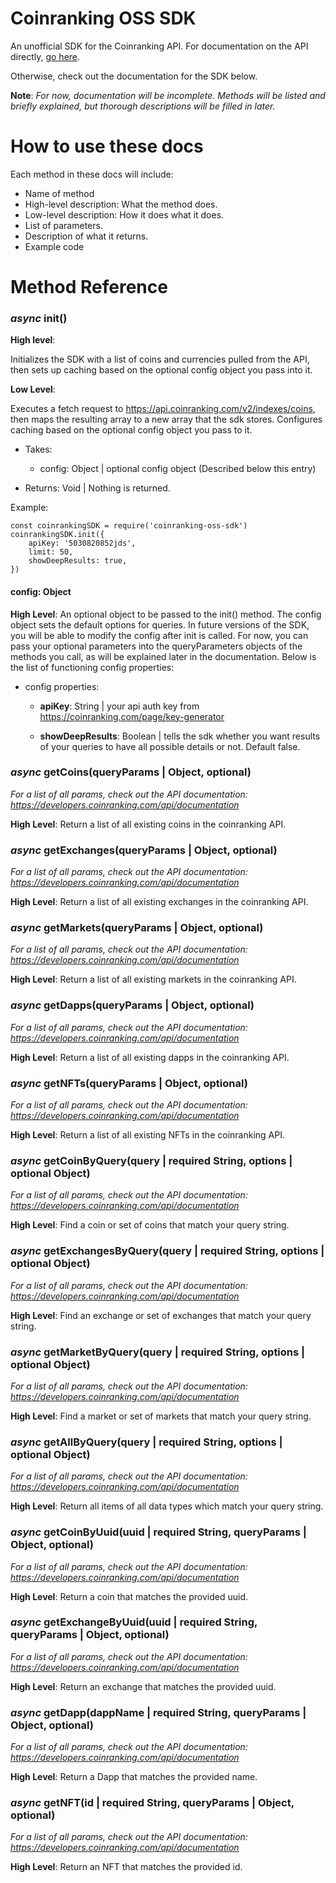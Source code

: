 
# Coinranking OSS SDK

An unofficial SDK for the Coinranking API. For documentation on the API directly, [go here](https://developers.coinranking.com/api/documentation/#top).

Otherwise, check out the documentation for the SDK below.

**Note**: *For now, documentation will be incomplete. Methods will be listed and briefly explained, but thorough descriptions will be filled in later.*

# How to use these docs

Each method in these docs will include:

- Name of method
- High-level description: What the method does.
- Low-level description: How it does what it does.
- List of parameters.
- Description of what it returns.
- Example code

# Method Reference

### *async* init()

**High level**:

Initializes the SDK with a list of coins and currencies pulled from the API, then
sets up caching based on the optional config object you pass into it.

**Low Level**:

Executes a fetch request to https://api.coinranking.com/v2/indexes/coins, then maps
the resulting array to a new array that the sdk stores. Configures caching based on
the optional config object you pass to it.

- Takes:
    - config: Object | optional config object (Described below this entry)

- Returns: Void | Nothing is returned.

Example:
```
const coinrankingSDK = require('coinranking-oss-sdk')
coinrankingSDK.init({
    apiKey: '5030820852jds',
    limit: 50,
    showDeepResults: true,
})
```

#### config: Object

**High Level**: An optional object to be passed to the init() method. The config object sets the default options for queries. In future versions of the SDK, you will be able to modify the config after init is called. For now, you can pass your optional parameters into the queryParameters objects of the methods you call, as will be explained later in the documentation. Below is the list of functioning config properties:

- config properties:
    - **apiKey**: String | your api auth key from
        https://coinranking.com/page/key-generator

    - **showDeepResults**: Boolean | tells the sdk whether you want results of your queries to have all possible details or not. Default false.

### *async* getCoins(queryParams | Object, optional)

*For a list of all params, check out the API documentation: https://developers.coinranking.com/api/documentation*

**High Level**: Return a list of all existing coins in the coinranking API.

### *async* getExchanges(queryParams | Object, optional)

*For a list of all params, check out the API documentation: https://developers.coinranking.com/api/documentation*

**High Level**: Return a list of all existing exchanges in the coinranking API.

### *async* getMarkets(queryParams | Object, optional)

*For a list of all params, check out the API documentation: https://developers.coinranking.com/api/documentation*

**High Level**: Return a list of all existing markets in the coinranking API.

### *async* getDapps(queryParams | Object, optional)

*For a list of all params, check out the API documentation: https://developers.coinranking.com/api/documentation*

**High Level**: Return a list of all existing dapps in the coinranking API.

### *async* getNFTs(queryParams | Object, optional)

*For a list of all params, check out the API documentation: https://developers.coinranking.com/api/documentation*

**High Level**: Return a list of all existing NFTs in the coinranking API.

### *async* getCoinByQuery(query | required String, options | optional Object)

*For a list of all params, check out the API documentation: https://developers.coinranking.com/api/documentation*

**High Level**: Find a coin or set of coins that match your query string.

### *async* getExchangesByQuery(query | required String, options | optional Object)

*For a list of all params, check out the API documentation: https://developers.coinranking.com/api/documentation*

**High Level**: Find an exchange or set of exchanges that match your query string.

### *async* getMarketByQuery(query | required String, options | optional Object)

*For a list of all params, check out the API documentation: https://developers.coinranking.com/api/documentation*

**High Level**: Find a market or set of markets that match your query string.

### *async* getAllByQuery(query | required String, options | optional Object)

*For a list of all params, check out the API documentation: https://developers.coinranking.com/api/documentation*

**High Level**: Return all items of all data types which match your query string.

### *async* getCoinByUuid(uuid | required String, queryParams | Object, optional)

*For a list of all params, check out the API documentation: https://developers.coinranking.com/api/documentation*

**High Level**: Return a coin that matches the provided uuid.

### *async* getExchangeByUuid(uuid | required String, queryParams | Object, optional)

*For a list of all params, check out the API documentation: https://developers.coinranking.com/api/documentation*

**High Level**: Return an exchange that matches the provided uuid.

### *async* getDapp(dappName | required String, queryParams | Object, optional)

*For a list of all params, check out the API documentation: https://developers.coinranking.com/api/documentation*

**High Level**: Return a Dapp that matches the provided name.

### *async* getNFT(id | required String, queryParams | Object, optional)

*For a list of all params, check out the API documentation: https://developers.coinranking.com/api/documentation*

**High Level**: Return an NFT that matches the provided id.
